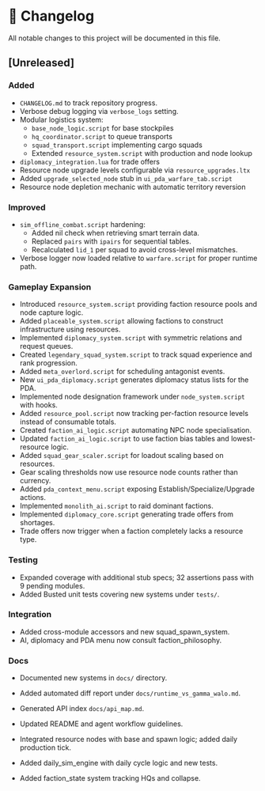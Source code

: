 # 📑 Changelog

All notable changes to this project will be documented in this file.

## [Unreleased]
### Added
- `CHANGELOG.md` to track repository progress.
- Verbose debug logging via `verbose_logs` setting.
- Modular logistics system:
  - `base_node_logic.script` for base stockpiles
  - `hq_coordinator.script` to queue transports
  - `squad_transport.script` implementing cargo squads
  - Extended `resource_system.script` with production and node lookup
- `diplomacy_integration.lua` for trade offers
- Resource node upgrade levels configurable via `resource_upgrades.ltx`
- Added `upgrade_selected_node` stub in `ui_pda_warfare_tab.script`
- Resource node depletion mechanic with automatic territory reversion

### Improved
- `sim_offline_combat.script` hardening:
  - Added nil check when retrieving smart terrain data.
  - Replaced `pairs` with `ipairs` for sequential tables.
  - Recalculated `lid_1` per squad to avoid cross-level mismatches.
- Verbose logger now loaded relative to `warfare.script` for proper runtime path.

### Gameplay Expansion
- Introduced `resource_system.script` providing faction resource pools and node capture logic.
- Added `placeable_system.script` allowing factions to construct infrastructure using resources.
- Implemented `diplomacy_system.script` with symmetric relations and request queues.
- Created `legendary_squad_system.script` to track squad experience and rank progression.
- Added `meta_overlord.script` for scheduling antagonist events.
- New `ui_pda_diplomacy.script` generates diplomacy status lists for the PDA.
- Implemented node designation framework under `node_system.script` with hooks.
- Added `resource_pool.script` now tracking per-faction resource levels instead of consumable totals.
- Created `faction_ai_logic.script` automating NPC node specialisation.
- Updated `faction_ai_logic.script` to use faction bias tables and lowest-resource logic.
- Added `squad_gear_scaler.script` for loadout scaling based on resources.
- Gear scaling thresholds now use resource node counts rather than currency.
- Added `pda_context_menu.script` exposing Establish/Specialize/Upgrade actions.
- Implemented `monolith_ai.script` to raid dominant factions.
- Implemented `diplomacy_core.script` generating trade offers from shortages.
- Trade offers now trigger when a faction completely lacks a resource type.

### Testing
- Expanded coverage with additional stub specs; 32 assertions pass with 9 pending modules.
- Added Busted unit tests covering new systems under `tests/`.

### Integration
- Added cross-module accessors and new squad_spawn_system.
- AI, diplomacy and PDA menu now consult faction_philosophy.

### Docs
- Documented new systems in `docs/` directory.
- Added automated diff report under `docs/runtime_vs_gamma_walo.md`.
- Generated API index `docs/api_map.md`.
- Updated README and agent workflow guidelines.
- Integrated resource nodes with base and spawn logic; added daily production tick.

- Added daily_sim_engine with daily cycle logic and new tests.
- Added faction_state system tracking HQs and collapse.

